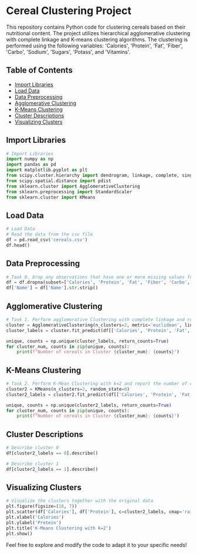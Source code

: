 # Cereal Clustering Project

This repository contains Python code for clustering cereals based on their nutritional content. The project utilizes hierarchical agglomerative clustering with complete linkage and K-means clustering algorithms. The clustering is performed using the following variables: 'Calories', 'Protein', 'Fat', 'Fiber', 'Carbo', 'Sodium', 'Sugars', 'Potass', and 'Vitamins'.

## Table of Contents
- [Import Libraries](#import-libraries)
- [Load Data](#load-data)
- [Data Preprocessing](#data-preprocessing)
- [Agglomerative Clustering](#agglomerative-clustering)
- [K-Means Clustering](#k-means-clustering)
- [Cluster Descriptions](#cluster-descriptions)
- [Visualizing Clusters](#visualizing-clusters)

## Import Libraries <a name="import-libraries"></a>

```python
# Import Libraries
import numpy as np
import pandas as pd
import matplotlib.pyplot as plt
from scipy.cluster.hierarchy import dendrogram, linkage, complete, single, fcluster
from scipy.spatial.distance import pdist
from sklearn.cluster import AgglomerativeClustering
from sklearn.preprocessing import StandardScaler
from sklearn.cluster import KMeans
```

## Load Data <a name="load-data"></a>

```python
# Load Data
# Read the data from the csv file
df = pd.read_csv('cereals.csv')
df.head()
```

## Data Preprocessing <a name="data-preprocessing"></a>

```python
# Task 0. Drop any observations that have one or more missing values for specific variables.
df = df.dropna(subset=['Calories', 'Protein', 'Fat', 'Fiber', 'Carbo', 'Sodium', 'Sugars', 'Potass', 'Vitamins'])
df['Name'] = df['Name'].str.strip()
```

## Agglomerative Clustering <a name="agglomerative-clustering"></a>

```python
# Task 1. Perform agglomerative Clustering with complete linkage and report the number of cereals in each cluster when the number of clusters is 2.
cluster = AgglomerativeClustering(n_clusters=2, metric='euclidean', linkage='complete')
cluster_labels = cluster.fit_predict(df[['Calories', 'Protein', 'Fat', 'Fiber', 'Carbo', 'Sodium', 'Sugars', 'Potass', 'Vitamins']])

unique, counts = np.unique(cluster_labels, return_counts=True)
for cluster_num, counts in zip(unique, counts):
    print(f"Number of cereals in Cluster {cluster_num}: {counts}")
```

## K-Means Clustering <a name="k-means-clustering"></a>

```python
# Task 2. Perform K-Mean Clustering with k=2 and report the number of cereals in each cluster.
cluster2 = KMeans(n_clusters=2, random_state=0)
cluster2_labels = cluster2.fit_predict(df[['Calories', 'Protein', 'Fat', 'Fiber', 'Carbo', 'Sodium', 'Sugars', 'Potass', 'Vitamins']])

unique, counts = np.unique(cluster2_labels, return_counts=True)
for cluster_num, counts in zip(unique, counts):
    print(f"Number of cereals in Cluster {cluster_num}: {counts}")
```

## Cluster Descriptions <a name="cluster-descriptions"></a>

```python
# Describe cluster 0
df[cluster2_labels == 0].describe()

# Describe cluster 1
df[cluster2_labels == 1].describe()
```

## Visualizing Clusters <a name="visualizing-clusters"></a>

```python
# Visualize the clusters together with the original data
plt.figure(figsize=(10, 7))
plt.scatter(df['Calories'], df['Protein'], c=cluster2_labels, cmap='rainbow')
plt.xlabel('Calories')
plt.ylabel('Protein')
plt.title('K-Means Clustering with k=2')
plt.show()
```

Feel free to explore and modify the code to adapt it to your specific needs!
